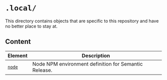 # `.local/`

This directory contains objects that are specific to this repository and have
no better place to stay at.

## Content

| Element        | Description                                           |
| -------------- | ----------------------------------------------------- |
| [`node`](node) | Node NPM environment definition for Semantic Release. |
